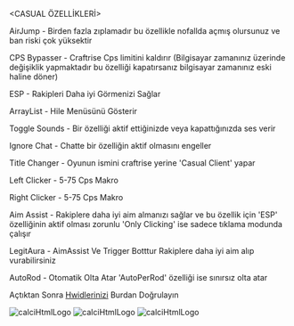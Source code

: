 <CASUAL ÖZELLİKLERİ>

AirJump - Birden fazla zıplamadır bu özellikle nofallda açmış olursunuz ve ban riski çok yüksektir

CPS Bypasser - Craftrise Cps limitini kaldırır (Bilgisayar zamanınız üzerinde değişiklik yapmaktadır bu özelliği kapatırsanız bilgisayar zamanınız eski haline döner)

ESP - Rakipleri Daha iyi Görmenizi Sağlar

ArrayList - Hile Menüsünü Gösterir

Toggle Sounds - Bir özelliği aktif ettiğinizde veya kapattığınızda ses verir

Ignore Chat - Chatte bir özelliğin aktif olmasını engeller

Title Changer - Oyunun ismini craftrise yerine 'Casual Client' yapar

Left Clicker - 5-75 Cps Makro

Right Clicker - 5-75 Cps Makro

Aim Assist - Rakiplere daha iyi aim almanızı sağlar ve bu özellik için 'ESP' özelliğinin aktif olması zorunlu 'Only Clicking' ise sadece tıklama modunda çalışır

LegitAura - AimAssist Ve Trigger Botttur Rakiplere daha iyi aim alıp vurabilirsiniz

AutoRod - Otomatik Olta Atar 'AutoPerRod' özelliği ise sınırsız olta atar

Açtıktan Sonra [Hwidlerinizi](https://discord.gg/YtRPBHb3wy) Burdan Doğrulayın

![calciHtmlLogo](https://cdn.discordapp.com/attachments/975938632328314893/985024227306516480/unknown.png)
![calciHtmlLogo](https://cdn.discordapp.com/attachments/975938632328314893/985024432416362556/unknown.png)
![calciHtmlLogo](https://cdn.discordapp.com/attachments/975938632328314893/985024535680127006/unknown.png)
